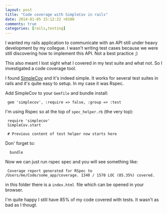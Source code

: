```yaml
---
layout: post
title: "Code coverage with SimpleCov in rails"
date: 2014-01-05 15:12:22 +0100
comments: true
categories: [rails,testing]
---
```


I wanted my rails application to communicate with an API still under heavy development by my collegue. I wasn't writing test cases because we were still discovering how to implement this API. Not a best practice ;)

This also meant I lost sight what I covered in my test suite and what not. So I investigated a code coverage tool.

I found [SimpleCov](https://github.com/colszowka/simplecov) and it's indeed simple. It works for several test suites in rails and it's quite easy to setup. In my case it was Rspec.

<!--more--> 

Add SimpleCov to your `Gemfile` and bundle install:

     gem 'simplecov', :require => false, :group => :test
 
I'm using Rspec so at the top of `spec_helper.rb` (the very top):

     require 'simplecov'
     SimpleCov.start
     
     # Previous content of test helper now starts here
 
 Don' forget to:
 
      bundle
  
Now we can just run rspec spec and you will see something like:

     Coverage report generated for RSpec to /Users/me/Code/some_app/coverage. 1340 / 1570 LOC (85.35%) covered.
 
 in this folder there is a `index.html `file which can be opened in your browser.
 
I'm quite happy I still have 85% of my code covered with tests. It wasn't as bad as I thougt.
